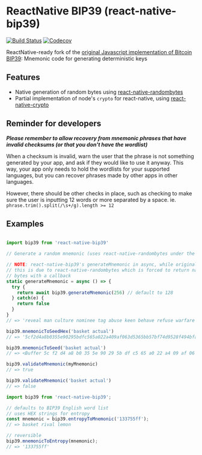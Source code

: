 # ReactNative BIP39 (react-native-bip39)

[![Build Status](https://img.shields.io/github/workflow/status/mfellner/react-native-bip39/test?style=flat&colorA=000000&colorB=000000)](https://github.com/mfellner/react-native-bip39/actions?query=workflow%3Atest)
[![Codecov](https://img.shields.io/codecov/c/github/mfellner/react-native-bip39?colorA=000000&colorB=000000)](https://app.codecov.io/gh/mfellner/react-native-bip39)

ReactNative-ready fork of the [original Javascript implementation of Bitcoin BIP39](https://github.com/bitcoinjs/bip39): Mnemonic code for generating deterministic keys

## Features

- Native generation of random bytes using [react-native-randombytes](https://github.com/mvayngrib/react-native-randombytes)
- Partial implementation of node's `crypto` for react-native, using [react-native-crypto](https://github.com/mvayngrib/react-native-crypto)

## Reminder for developers

**_Please remember to allow recovery from mnemonic phrases that have invalid checksums (or that you don't have the wordlist)_**

When a checksum is invalid, warn the user that the phrase is not something generated by your app, and ask if they would like to use it anyway. This way, your app only needs to hold the wordlists for your supported languages, but you can recover phrases made by other apps in other languages.

However, there should be other checks in place, such as checking to make sure the user is inputting 12 words or more separated by a space. ie. `phrase.trim().split(/\s+/g).length >= 12`

## Examples

```js

import bip39 from 'react-native-bip39'

// Generate a random mnemonic (uses react-native-randombytes under the hood), defaults to 128-bits of entropy

// NOTE: react-native-bip39's generateMnemonic in async, while original bip39's is sync
// this is due to react-native-randombytes which is forced to return natively generated
// bytes with a callback
static generateMnemonic = async () => {
  try {
    return await bip39.generateMnemonic(256) // default to 128
  } catch(e) {
    return false
  }
}
// => 'reveal man culture nominee tag abuse keen behave refuse warfare crisp thunder valve knock unique try fold energy torch news thought access hawk table'

bip39.mnemonicToSeedHex('basket actual')
// => '5cf2d4a8b0355e90295bdfc565a022a409af063d5365bb57bf74d9528f494bfa4400f53d8349b80fdae44082d7f9541e1dba2b003bcfec9d0d53781ca676651f'

bip39.mnemonicToSeed('basket actual')
// => <Buffer 5c f2 d4 a8 b0 35 5e 90 29 5b df c5 65 a0 22 a4 09 af 06 3d 53 65 bb 57 bf 74 d9 52 8f 49 4b fa 44 00 f5 3d 83 49 b8 0f da e4 40 82 d7 f9 54 1e 1d ba 2b ...>

bip39.validateMnemonic(myMnemonic)
// => true

bip39.validateMnemonic('basket actual')
// => false
```

```js
import bip39 from 'react-native-bip39';

// defaults to BIP39 English word list
// uses HEX strings for entropy
const mnemonic = bip39.entropyToMnemonic('133755ff');
// => basket rival lemon

// reversible
bip39.mnemonicToEntropy(mnemonic);
// => '133755ff'
```
